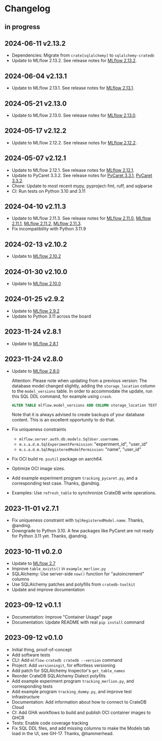 # Changelog


## in progress

## 2024-06-11 v2.13.2
- Dependencies: Migrate from `crate[sqlalchemy]` to `sqlalchemy-cratedb`
- Update to MLflow 2.13.2. See release notes for
  [MLflow 2.13.2](https://github.com/mlflow/mlflow/releases/tag/v2.13.2).

## 2024-06-04 v2.13.1
- Update to MLflow 2.13.1. See release notes for
  [MLflow 2.13.1](https://github.com/mlflow/mlflow/releases/tag/v2.13.1).

## 2024-05-21 v2.13.0
- Update to MLflow 2.13.0. See release notes for
  [MLflow 2.13.0](https://github.com/mlflow/mlflow/releases/tag/v2.13.0).

## 2024-05-17 v2.12.2
- Update to MLflow 2.12.2. See release notes for
  [MLflow 2.12.2](https://github.com/mlflow/mlflow/releases/tag/v2.12.2).

## 2024-05-07 v2.12.1
- Update to MLflow 2.12.1. See release notes for
  [MLflow 2.12.1](https://github.com/mlflow/mlflow/releases/tag/v2.12.1).
- Update to PyCaret 3.3.2. See release notes for
  [PyCaret 3.3.1](https://github.com/pycaret/pycaret/releases/tag/3.3.1),
  [PyCaret 3.3.2](https://github.com/pycaret/pycaret/releases/tag/3.3.2).
- Chore: Update to most recent mypy, pyproject-fmt, ruff, and sqlparse
- CI: Run tests on Python 3.10 and 3.11

## 2024-04-10 v2.11.3
- Update to MLflow 2.11.3. See release notes for
  [MLflow 2.11.0](https://github.com/mlflow/mlflow/releases/tag/v2.11.0),
  [MLflow 2.11.1](https://github.com/mlflow/mlflow/releases/tag/v2.11.1),
  [MLflow 2.11.2](https://github.com/mlflow/mlflow/releases/tag/v2.11.2),
  [MLflow 2.11.3](https://github.com/mlflow/mlflow/releases/tag/v2.11.3).
- Fix incompatibility with Python 3.11.9

## 2024-02-13 v2.10.2
- Update to [MLflow 2.10.2](https://github.com/mlflow/mlflow/releases/tag/v2.10.2)

## 2024-01-30 v2.10.0
- Update to [MLflow 2.10.0](https://github.com/mlflow/mlflow/releases/tag/v2.10.0)

## 2024-01-25 v2.9.2
- Update to [MLflow 2.9.2](https://github.com/mlflow/mlflow/releases/tag/v2.9.2)
- Update to Python 3.11 across the board

## 2023-11-24 v2.8.1
- Update to [MLflow 2.8.1](https://github.com/mlflow/mlflow/releases/tag/v2.8.1)

## 2023-11-24 v2.8.0
- Update to [MLflow 2.8.0](https://github.com/mlflow/mlflow/releases/tag/v2.8.0)

  Attention: Please note when updating from a previous version:
  The database model changed slightly, adding the `storage_location`
  column to the `model_versions` table. In order to accommodate the
  update, run this SQL DDL command, for example using `crash`.
  ```sql
  ALTER TABLE mlflow.model_versions ADD COLUMN storage_location TEXT NULL;
  ```
  Note that it is always advised to create backups of your database content.
  This is an excellent opportunity to do that.

- Fix uniqueness constraints
  - `mlflow.server.auth.db.models.SqlUser.username`.
  - `m.s.a.d.m.SqlExperimentPermission`: "experiment_id", "user_id"
  - `m.s.a.d.m.SqlRegisteredModelPermission`: "name", "user_id"
- Fix OCI build re. `psutil` package on aarch64.
- Optimize OCI image sizes.
- Add example experiment program `tracking_pycaret.py`, and a corresponding
  test case. Thanks, @andnig.
- Examples: Use `refresh_table` to synchronize CrateDB write operations.

## 2023-11-01 v2.7.1
- Fix uniqueness constraint with `SqlRegisteredModel.name`. Thanks, @andnig.
- Downgrade to Python 3.10. A few packages like PyCaret are not ready for
  Python 3.11 yet. Thanks, @andnig.

## 2023-10-11 v0.2.0
- Update to [MLflow 2.7](https://github.com/mlflow/mlflow/releases/tag/v2.7.0)
- Improve `table_exists()` in `example_merlion.py`
- SQLAlchemy: Use server-side `now()` function for "autoincrement" columns
- Use SQLAlchemy patches and polyfills from `cratedb-toolkit`
- Update and improve documentation

## 2023-09-12 v0.1.1
- Documentation: Improve "Container Usage" page
- Documentation: Update README with real `pip install` command

## 2023-09-12 v0.1.0
- Initial thing, proof-of-concept
- Add software tests
- CLI: Add `mlflow-cratedb cratedb --version` command
- Project: Add `versioningit`, for effortless versioning
- Add patch for SQLAlchemy Inspector's `get_table_names`
- Reorder CrateDB SQLAlchemy Dialect polyfills
- Add example experiment program `tracking_merlion.py`, and corresponding tests
- Add example program `tracking_dummy.py`, and improve test infrastructure
- Documentation: Add information about how to connect to CrateDB Cloud
- CI: Add GHA workflows to build and publish OCI container images to GHCR
- Tests: Enable code coverage tracking
- Fix SQL DDL files, and add missing columns to make the Models tab load in the UI,
  see GH-17. Thanks, @hammerhead.
